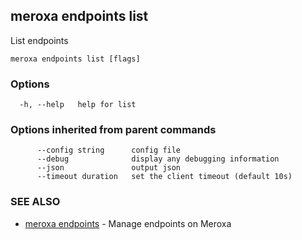 ## meroxa endpoints list

List endpoints

```
meroxa endpoints list [flags]
```

### Options

```
  -h, --help   help for list
```

### Options inherited from parent commands

```
      --config string      config file
      --debug              display any debugging information
      --json               output json
      --timeout duration   set the client timeout (default 10s)
```

### SEE ALSO

* [meroxa endpoints](meroxa_endpoints.md)	 - Manage endpoints on Meroxa

